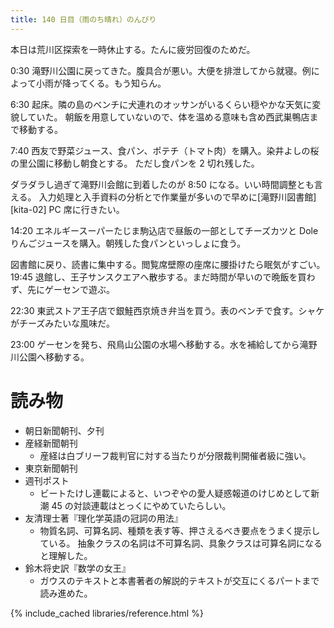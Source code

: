 ```yaml
---
title: 140 日目（雨のち晴れ）のんびり
---
```


本日は荒川区探索を一時休止する。たんに疲労回復のためだ。

0:30 滝野川公園に戻ってきた。腹具合が悪い。大便を排泄してから就寝。例によって小雨が降ってくる。もう知らん。

6:30 起床。隣の島のベンチに犬連れのオッサンがいるくらい穏やかな天気に変貌していた。
朝飯を用意していないので、体を温める意味も含め西武巣鴨店まで移動する。

7:40 西友で野菜ジュース、食パン、ポテチ（トマト肉）を購入。染井よしの桜の里公園に移動し朝食とする。
ただし食パンを 2 切れ残した。

ダラダラし過ぎて滝野川会館に到着したのが 8:50 になる。いい時間調整とも言える。
入力処理と入手資料の分析とで作業量が多いので早めに[滝野川図書館][kita-02] PC 席に行きたい。

14:20 エネルギースーパーたじま駒込店で昼飯の一部としてチーズカツと Dole りんごジュースを購入。朝残した食パンといっしょに食う。

図書館に戻り、読書に集中する。閲覧席壁際の座席に腰掛けたら眠気がすごい。
19:45 退館し、王子サンスクエアへ散歩する。まだ時間が早いので晩飯を買わず、先にゲーセンで遊ぶ。

22:30 東武ストア王子店で銀鮭西京焼き弁当を買う。表のベンチで食す。シャケがチーズみたいな風味だ。

23:00 ゲーセンを発ち、飛鳥山公園の水場へ移動する。水を補給してから滝野川公園へ移動する。

# 読み物

* 朝日新聞朝刊、夕刊
* 産経新聞朝刊
  * 産経は白ブリーフ裁判官に対する当たりが分限裁判開催者級に強い。
* 東京新聞朝刊
* 週刊ポスト
  * ビートたけし連載によると、いつぞやの愛人疑惑報道のけじめとして新潮 45 の対談連載はとっくにやめていたらしい。
* 友清理士著『理化学英語の冠詞の用法』
  * 物質名詞、可算名詞、種類を表す等、押さえるべき要点をうまく提示している。
    抽象クラスの名詞は不可算名詞、具象クラスは可算名詞になると理解した。
* 鈴木将史訳『数学の女王』
  * ガウスのテキストと本書著者の解説的テキストが交互にくるパートまで読み進めた。

{% include_cached libraries/reference.html %}

